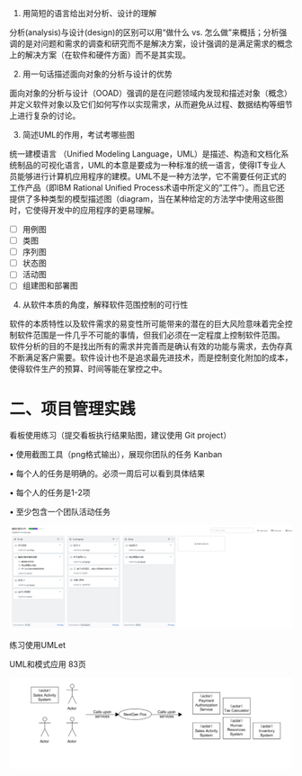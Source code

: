 1. 用简短的语言给出对分析、设计的理解

分析(analysis)与设计(design)的区别可以用“做什么 vs. 怎么做”来概括；分析强调的是对问题和需求的调查和研究而不是解决方案，设计强调的是满足需求的概念上的解决方案（在软件和硬件方面）而不是其实现。

2. 用一句话描述面向对象的分析与设计的优势

面向对象的分析与设计（OOAD）强调的是在问题领域内发现和描述对象（概念）并定义软件对象以及它们如何写作以实现需求，从而避免从过程、数据结构等细节上进行复杂的讨论。

3. 简述UML的作用，考试考哪些图

统一建模语言 （Unified Modeling Language，UML）是描述、构造和文档化系统制品的可视化语言，UML的本意是要成为一种标准的统一语言，使得IT专业人员能够进行计算机应用程序的建模。UML不是一种方法学，它不需要任何正式的工作产品（即IBM Rational Unified Process术语中所定义的”工件”）。而且它还提供了多种类型的模型描述图（diagram，当在某种给定的方法学中使用这些图时，它使得开发中的应用程序的更易理解。

- [ ] 用例图
- [ ] 类图
- [ ] 序列图
- [ ] 状态图
- [ ] 活动图
- [ ] 组建图和部署图

4. 从软件本质的角度，解释软件范围控制的可行性

软件的本质特性以及软件需求的易变性所可能带来的潜在的巨大风险意味着完全控制软件范围是一件几乎不可能的事情，但我们必须在一定程度上控制软件范围。 软件分析的目的不是找出所有的需求并完善而是确认有效的功能与需求，去伪存真不断满足客户需要。软件设计也不是追求最先进技术，而是控制变化附加的成本，使得软件生产的预算、时间等能在掌控之中。

# 二、项目管理实践

看板使用练习（提交看板执行结果贴图，建议使用 Git project）

•	使用截图工具（png格式输出），展现你团队的任务 Kanban

•	每个人的任务是明确的。必须一周后可以看到具体结果

•	每个人的任务是1-2项

•	至少包含一个团队活动任务

![kanban](kanban.PNG)

练习使用UMLet

UML和模式应用  83页

![UMLet](UMLet.png)
